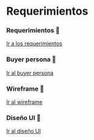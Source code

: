 # Requerimientos


### Requerimientos :blue_book:

[Ir a los requerimientos](https://github.com/MsNutria/Mission-Front-End/blob/main/01-%20Intro/Practica%201/1.-Requerimientos.docx.pdf)

### Buyer persona :woman:

[Ir al buyer persona](https://github.com/MsNutria/Mission-Front-End/blob/main/01-%20Intro/Practica%201/BuyerPersona%20Eleonora%20Diaz.pdf)

### Wireframe :japanese_ogre:
[Ir al wireframe](https://www.figma.com/file/fYxRdGpGnhyMgF2UMv0L6E/Abogabot?node-id=0%3A1)


### Diseño UI  :panda_face:

[Ir al diseño UI](https://github.com/MsNutria/Mission-Front-End/blob/main/01-%20Intro/Practica%201/Dise%C3%B1o%20UI%20Basic.png)
